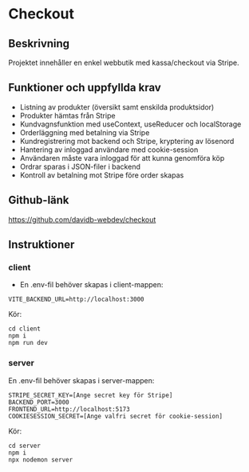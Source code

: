 # Checkout

## Beskrivning

Projektet innehåller en enkel webbutik med kassa/checkout via Stripe.

## Funktioner och uppfyllda krav

- Listning av produkter (översikt samt enskilda produktsidor)
- Produkter hämtas från Stripe
- Kundvagnsfunktion med useContext, useReducer och localStorage
- Orderläggning med betalning via Stripe
- Kundregistrering mot backend och Stripe, kryptering av lösenord
- Hantering av inloggad användare med cookie-session
- Användaren måste vara inloggad för att kunna genomföra köp
- Ordrar sparas i JSON-filer i backend
- Kontroll av betalning mot Stripe före order skapas

## Github-länk

https://github.com/davidb-webdev/checkout

## Instruktioner

### client

- En .env-fil behöver skapas i client-mappen:

```
VITE_BACKEND_URL=http://localhost:3000
```

Kör:

```
cd client
npm i
npm run dev
```

### server

En .env-fil behöver skapas i server-mappen:

```
STRIPE_SECRET_KEY=[Ange secret key för Stripe]
BACKEND_PORT=3000
FRONTEND_URL=http://localhost:5173
COOKIESESSION_SECRET=[Ange valfri secret för cookie-session]
```

Kör:

```
cd server
npm i
npx nodemon server
```
